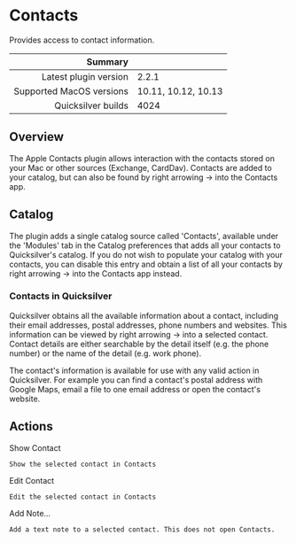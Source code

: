 # Contacts

Provides access to contact information.

 Summary                  | &nbsp; 
-------------------------:|:--------------------
 Latest plugin version    | 2.2.1
 Supported MacOS versions | 10.11, 10.12, 10.13
 Quicksilver builds       | 4024


## Overview

The Apple Contacts plugin allows interaction with the contacts stored on your
Mac or other sources (Exchange, CardDav). Contacts are added to your catalog,
but can also be found by right arrowing → into the Contacts app.

## Catalog

The plugin adds a single catalog source called 'Contacts', available under the
'Modules' tab in the Catalog preferences that adds all your contacts to
Quicksilver's catalog. If you do not wish to populate your catalog with your
contacts, you can disable this entry and obtain a list of all your contacts by
right arrowing → into the Contacts app instead.

### Contacts in Quicksilver

Quicksilver obtains all the available information about a contact, including
their email addresses, postal addresses, phone numbers and websites. This
information can be viewed by right arrowing → into a selected contact. Contact
details are either searchable by the detail itself (e.g. the phone number) or
the name of the detail (e.g. work phone).

The contact's information is available for use with any valid action in
Quicksilver. For example you can find a contact's postal address with Google
Maps, email a file to one email address or open the contact's website.

## Actions

Show Contact

    Show the selected contact in Contacts
Edit Contact

    Edit the selected contact in Contacts
Add Note…

    Add a text note to a selected contact. This does not open Contacts.